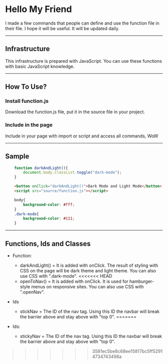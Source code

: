 # Hello My Friend

I made a few commands that people can define and use the function file in their file. I hope it will be useful. It will be updated daily.

---

## Infrastructure

This infrastructure is prepared with JavaScript. You can use these functions with basic JavaScript knowledge.


---

## How To Use?

### Install function.js

Download the function.js file, put it in the source file in your project.

### Include in the page

Include in your page with import or script and access all commands, WoW

---

## Sample

```js
	function darkAndLight(){
		document.body.classList.toggle("dark-mode");
	}
```
```html
	<button onClick="darkAndLight()">Dark Mode and Light Mode</button>
	<script src="source/function.js"></script>
```
```css
	body{
		background-color: #fff;
	}
	.dark-mode{
		background-color: #111;
	}
```

---

## Functions, Ids and Classes

 * Function:
    * darkAndLight() = It is added with onClick. The result of styling with CSS on the page will be dark theme and light theme. You can also use CSS with ".dark-mode".
<<<<<<< HEAD
    * openToNav() = It is added with onClick. It is used for hamburger-style menus on responsive sites. You can also use CSS with ".openNav".

 * Ids
 	* stickNav = The ID of the nav tag. Using this ID the navbar will break the barrier above and stay above with "top 0".
=======
 * Ids:
    * stickyNav = The ID of the nav tag. Using this ID the navbar will break the barrier above and stay above with "top 0".

>>>>>>> 3581ec5be8c68ee15817bc5ff52914734743498a

